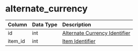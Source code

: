# alternate\_currency

| Column | Data Type | Description |
| :--- | :--- | :--- |
| id | int | [Alternate Currency Identifier](../../../../categories/items/alternate-currencies) |
| item\_id | int | [Item Identifier](../../../schema/categories/items/items.md) |

